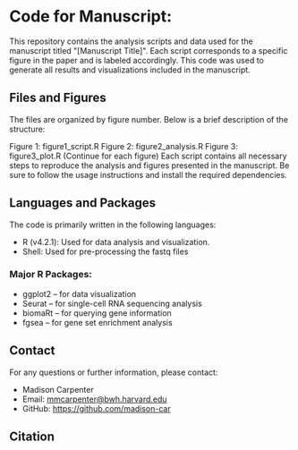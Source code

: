# Code for Manuscript: 
This repository contains the analysis scripts and data used for the manuscript titled "[Manuscript Title]". Each script corresponds to a specific figure in the paper and is labeled accordingly. This code was used to generate all results and visualizations included in the manuscript.


## Files and Figures
The files are organized by figure number. Below is a brief description of the structure:

Figure 1: figure1_script.R
Figure 2: figure2_analysis.R
Figure 3: figure3_plot.R
(Continue for each figure)
Each script contains all necessary steps to reproduce the analysis and figures presented in the manuscript. Be sure to follow the usage instructions and install the required dependencies.

## Languages and Packages
The code is primarily written in the following languages:
* R (v4.2.1): Used for data analysis and visualization. <br>
* Shell: Used for pre-processing the fastq files

### Major R Packages: <br>
* ggplot2 – for data visualization <br>
* Seurat – for single-cell RNA sequencing analysis <br>
* biomaRt – for querying gene information <br>
* fgsea – for gene set enrichment analysis <br>

## Contact
For any questions or further information, please contact:

* Madison Carpenter
* Email: mmcarpenter@bwh.harvard.edu
* GitHub: https://github.com/madison-car

## Citation 

